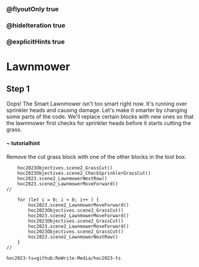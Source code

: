 ### @flyoutOnly true
### @hideIteration true
### @explicitHints true

# Lawnmower

## Step 1
Oops! The Smart Lawnmower isn't too smart right now. It's running over sprinkler heads and causing damage. Let's make it smarter by changing some parts of the code. We'll replace certain blocks with new ones so that the lawnmower first checks for sprinkler heads before it starts cutting the grass.

#### ~ tutorialhint 
Remove the cut grass block with one of the other blocks in the tool box.

```ghost
    hoc2023Objectives.scene2_GrassCut()
    hoc2023Objectives.scene2_CheckSprinklerGrassCut()
    hoc2023.scene2_LawnmowerNextRow()
    hoc2023.scene2_LawnmowerMoveForward()
//
```
```template
    for (let i = 0; i < 8; i++ ) {
        hoc2023.scene2_LawnmowerMoveForward()
        hoc2023Objectives.scene2_GrassCut()
        hoc2023.scene2_LawnmowerMoveForward()
        hoc2023Objectives.scene2_GrassCut()
        hoc2023.scene2_LawnmowerMoveForward()
        hoc2023Objectives.scene2_GrassCut()    
        hoc2023.scene2_LawnmowerNextRow()    
    }  
//
```

```package
hoc2023-ts=github:ReWrite-Media/hoc2023-ts
```